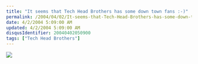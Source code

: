 ```yaml
---
title: "It seems that Tech Head Brothers has some down town fans :-)"
permalink: /2004/04/02/It-seems-that-Tech-Head-Brothers-has-some-down-town-fans-)/
date: 4/2/2004 5:09:00 AM
updated: 4/2/2004 5:09:00 AM
disqusIdentifier: 20040402050900
tags: ["Tech Head Brothers"]
---
```

![](http://perso.wanadoo.fr/laurent.kempe/images/bridge.jpg)
